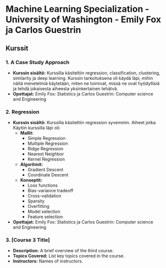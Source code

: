 # Machine Learning Specialization - University of Washington - Emily Fox ja Carlos Guestrin
## Kurssit

### 1. A Case Study Approach

- **Kurssin sisältö:** Kurssilla käsiteltiin regression, classification, clustering, similarity ja deep learning. Kurssin tarkoituksena oli käydä läpi, mihin näitä menetelmiä käytetään, miten ne toimivat, missä ne ovat hyödyllisiä ja tehdä jokaisesta aiheesta yksinkertainen tehätvä.
- **Opettajat:** Emily Fox: Statistics ja Carlos Guestrin: Computer science and Engineering
  
### 2. Regression

- **Kurssin sisältö:** Kurssilla käsiteltiin regression syvemmin. Aiheet jotka Käytiin kurssilla läpi oli:
  - **Mallit:**
    - Simple Regression
    - Multiple Regression
    - Ridge Regression
    - Nearest Neighbor
    - Kernel Regression
  - **Algoritmit:**
    - Gradient Descent
    - Coordinate Descent
  - **Konseptit:**
    - Loss functions
    - Bias-variance tradeoff
    - Cross-validation
    - Sparsity
    - Overfitting
    - Model selection
    - Feature selection
- **Opettajat:** Emily Fox: Statistics ja Carlos Guestrin: Computer science and Engineering

### 3. [Course 3 Title]

- **Description:** A brief overview of the third course.
- **Topics Covered:** List key topics covered in the course.
- **Instructors:** Names of instructors.
